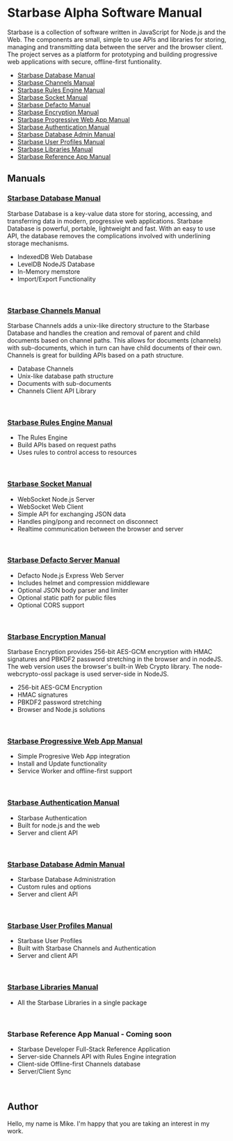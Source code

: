 # Starbase Alpha Software Manual

Starbase is a collection of software written in JavaScript for Node.js and the Web. The components are small, simple to use APIs and libraries for storing, managing and transmitting data between the server and the browser client. The project serves as a platform for prototyping and building progressive web applications with secure, offline-first funtionality.

- [Starbase Database Manual](#Database)
- [Starbase Channels Manual](#Channels)
- [Starbase Rules Engine Manual](#TheRules)
- [Starbase Socket Manual](#Socket)
- [Starbase Defacto Manual](#Defacto)
- [Starbase Encryption Manual](#Encryption)
- [Starbase Progressive Web App Manual](#PWA)
- [Starbase Authentication Manual](#Auth)
- [Starbase Database Admin Manual](#Admin)
- [Starbase User Profiles Manual](#Profiles)
- [Starbase Libraries Manual](#Starbase)
- [Starbase Reference App Manual](#App)


## Manuals

<a name="Database"></a>
### [Starbase Database Manual](https://github.com/StarbaseAlpha/Database)

Starbase Database is a key-value data store for storing, accessing, and transferring data in modern, progressive web applications. Starbase Database is powerful, portable, lightweight and fast. With an easy to use API, the database removes the complications involved with underlining storage mechanisms.

 - IndexedDB Web Database
 - LevelDB NodeJS Database
 - In-Memory memstore
 - Import/Export Functionality
<br>


<a name="Channels"></a>
### [Starbase Channels Manual](https://github.com/StarbaseAlpha/Channels)

Starbase Channels adds a unix-like directory structure to the Starbase Database and handles the creation and removal of parent and child documents based on channel paths. This allows for documents (channels) with sub-documents, which in turn can have child documents of their own. Channels is great for building APIs based on a path structure.

- Database Channels
- Unix-like database path structure
- Documents with sub-documents
- Channels Client API Library
<br>


<a name="TheRules"></a>
### [Starbase Rules Engine Manual](https://github.com/StarbaseAlpha/TheRules)

- The Rules Engine
- Build APIs based on request paths
- Uses rules to control access to resources
<br>


<a name="Socket"></a>
### [Starbase Socket Manual](https://github.com/StarbaseAlpha/Socket)

- WebSocket Node.js Server
- WebSocket Web Client
- Simple API for exchanging JSON data
- Handles ping/pong and reconnect on disconnect
- Realtime communication between the browser and server
<br>


<a name="Defacto"></a>
### [Starbase Defacto Server Manual](https://github.com/StarbaseAlpha/Defacto)

- Defacto Node.js Express Web Server
- Includes helmet and compression middleware
- Optional JSON body parser and limiter
- Optional static path for public files
- Optional CORS support
<br>


<a name="Encryption"></a>
### [Starbase Encryption Manual](https://github.com/StarbaseAlpha/Encryption)

Starbase Encryption provides 256-bit AES-GCM encryption with HMAC signatures and PBKDF2 password stretching in the browser and in nodeJS. The web version uses the browser's built-in Web Crypto library. The node-webcrypto-ossl package is used server-side in NodeJS.

- 256-bit AES-GCM Encryption
- HMAC signatures
- PBKDF2 password stretching
- Browser and Node.js solutions
<br>


<a name="PWA"></a>
### [Starbase Progressive Web App Manual](https://github.com/StarbaseAlpha/PWA)

- Simple Progresive Web App integration
- Install and Update functionality
- Service Worker and offline-first support
<br>


<a name="Auth"></a>
### [Starbase Authentication Manual](https://github.com/StarbaseAlpha/Auth)

- Starbase Authentication
- Built for node.js and the web
- Server and client API
<br>


<a name="Admin"></a>
### [Starbase Database Admin Manual](https://github.com/StarbaseAlpha/Admin)

- Starbase Database Administration
- Custom rules and options
- Server and client API
<br>


<a name="Profiles"></a>
### [Starbase User Profiles Manual](https://github.com/StarbaseAlpha/Profiles)

- Starbase User Profiles
- Built with Starbase Channels and Authentication
- Server and client API
<br>


<a name="Starbase"></a>
### [Starbase Libraries Manual](https://github.com/StarbaseAlpha/Starbase)

- All the Starbase Libraries in a single package
<br>


<a name="App"></a>
### Starbase Reference App Manual - Coming soon

- Starbase Developer Full-Stack Reference Application
- Server-side Channels API with Rules Engine integration
- Client-side Offline-first Channels database
- Server/Client Sync
<br>


## Author
Hello, my name is Mike. I'm happy that you are taking an interest in my work.
